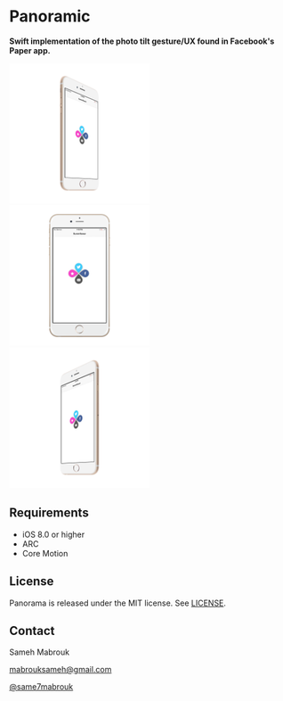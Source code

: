 Panoramic
=========

**Swift implementation of the photo tilt gesture/UX found in Facebook's Paper app.**

<img src="screenshot2.png" alt="Screenshot" width="50%"/>
<img src="screenshot1.png" alt="Screenshot" width="50%"/>
<img src="screenshot3.png" alt="Screenshot" width="50%"/>


Requirements
----------
* iOS 8.0 or higher
* ARC
* Core Motion

## License
Panorama is released under the MIT license. See
[LICENSE](https://github.com/iSame7/Panoramic/blob/master/LICENSE.md).

Contact
----------

Sameh Mabrouk

[mabrouksameh@gmail.com][2]

[@same7mabrouk][3] 

  [2]: mailto:mabrouksameh@gmail.com
  [3]: http://twitter.com/same7mabrouk
